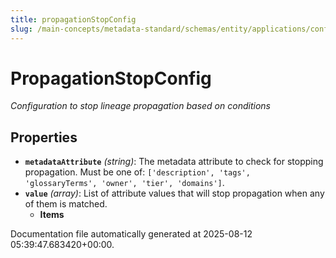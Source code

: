 ```yaml
---
title: propagationStopConfig
slug: /main-concepts/metadata-standard/schemas/entity/applications/configuration/external/automator/propagationstopconfig
---
```


# PropagationStopConfig

*Configuration to stop lineage propagation based on conditions*

## Properties

- **`metadataAttribute`** *(string)*: The metadata attribute to check for stopping propagation. Must be one of: `['description', 'tags', 'glossaryTerms', 'owner', 'tier', 'domains']`.
- **`value`** *(array)*: List of attribute values that will stop propagation when any of them is matched.
  - **Items**


Documentation file automatically generated at 2025-08-12 05:39:47.683420+00:00.
